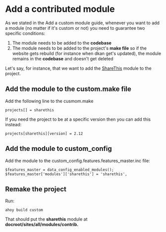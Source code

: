 # Add a contributed module
As we stated in the Add a custom module guide, whenever you want to add a module (no matter if it's custom or not) you need to guarantee two specific conditions:

1. The module needs to be added to the **codebase**
2. The module needs to be added to the project's **make file** so if the website gets rebuild (for instance when dkan get's updated), the module remains in the **codebase** and doesn't get deleted

Let's say, for instance, that we want to add the [ShareThis](https://www.drupal.org/project/sharethis) module to the project. 

## Add the module to the custom.make file
Add the following line to the cusmom.make 
```
projects[] = sharethis
```
If you need the project to be at a specific version then you can add this instead:
```
projects[sharethis][version] = 2.12
```

## Add the module to custom_config
Add the module to the custom_config.features.features_master.inc file:
```
$features_master = data_config_enabled_modules();
$features_master['modules']['sharethis'] = 'sharethis',
```
## Remake the project
Run: 
```
ahoy build custom
```
That should put the **sharethis** module at **docroot/sites/all/modules/contrib.**
